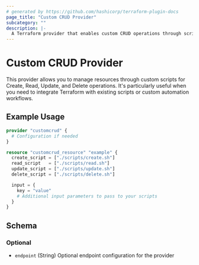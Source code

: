 ```yaml
---
# generated by https://github.com/hashicorp/terraform-plugin-docs
page_title: "Custom CRUD Provider"
subcategory: ""
description: |-
  A Terraform provider that enables custom CRUD operations through script execution.
---
```


# Custom CRUD Provider

This provider allows you to manage resources through custom scripts for Create, Read, Update, and Delete operations. It's particularly useful when you need to integrate Terraform with existing scripts or custom automation workflows.

## Example Usage

```terraform
provider "customcrud" {
  # Configuration if needed
}

resource "customcrud_resource" "example" {
  create_script = ["./scripts/create.sh"]
  read_script   = ["./scripts/read.sh"]
  update_script = ["./scripts/update.sh"]
  delete_script = ["./scripts/delete.sh"]

  input = {
    key = "value"
    # Additional input parameters to pass to your scripts
  }
}
```

<!-- schema generated by tfplugindocs -->
## Schema

### Optional

- `endpoint` (String) Optional endpoint configuration for the provider
